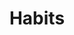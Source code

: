 ---
  title: Habits
  description: More than a Coffee Shop
  latitude: -26.173446
  longitude: 28.075342
  cards:
    - poi-040-card-001.md
    - poi-040-card-002.md
    - poi-040-card-003.md
    - poi-040-card-004.md
    - poi-040-card-005.md
    - poi-040-card-006.md
    - poi-040-card-007.md
---